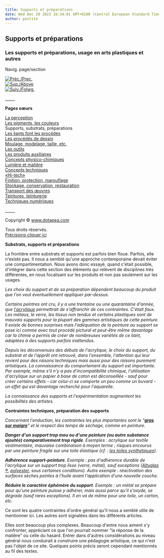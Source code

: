 ```yaml
---
title: Supports et préparations
date: Wed Dec 20 2023 16:34:01 GMT+0100 (Central European Standard Time)
author: postite
---
```


## Supports et préparations
### Les supports et préparations, usage en arts plastiques et autres
 Navig. page/section

[![Préc./Prec.](_derived/back_cmp_themenoir010_back.gif)](pigments.html)  
[![Sup./Above](_derived/up_cmp_themenoir010_up.gif)](themes.html)  
[![Suiv./Folwg.](_derived/next_cmp_themenoir010_next.gif)](liants.html)

\_\_\_\_\_

**Pages sœurs**

[La perception](perception.html)  
[Les pigments, les couleurs](pigments.html)  
Supports, substrats, préparations  
[Les liants font les procédés](liants.html)  
[Les procédés de dessin](procedesdessin.html)  
[Moulage, modelage, taille, etc.](produitsnonliants.html)  
[Les outils](outils.html)  
[Les produits auxiliaires](auxiliairesproduits.html)  
[Concepts physico-chimiques](conceptsphysicchim.html)  
[Lumière et matière](chap25lumiereetmatiere.html)  
[Concepts techniques](conceptstechniques.html)  
[«Hi-tech»](hitech.html)  
[Finition, protection, marouflage](finitionprotecmaroufl.html)  
[Stockage, conservation, restauration](entretienrestauration.html)  
[Transport des œuvres](transportoeuvres.html)  
[Teintures, teinturerie](teinturerie.html)  
[Techniques numériques](numerique.html)

\_\_\_\_\_

Copyright © www.dotapea.com

Tous droits réservés.  
[Précisions cliquer ici](droitscopie.html)

  

**Substrats, supports et préparations**  

La frontière entre substrats et supports est parfois bien floue. Parfois, elle n'existe pas. Il nous a semblé qu'une approche contemporaine devait éviter une compartimentation. Nous avons donc essayé, quand c'était possible, d'intégrer dans cette section des éléments qui relèvent de disciplines très différentes, en nous focalisant sur les produits et non pas seulement sur les usages.

_Les choix du support et de sa préparation dépendent beaucoup du produit que l'on veut éventuellement appliquer par-dessus._

_Certains peintres ont cru, il y a une trentaine ou une quarantaine d'année, que [l'acrylique](acrylique.html) permettrait de s'affranchir de ces contraintes. C'était faux. Les métaux, le verre, les tissus non tendus et certains plastiques sont de mauvais supports pour la plupart des gammes artistiques de cette peinture. Il existe de bonnes surprises mais l'adéquation de la peinture au support se pose ici comme avec tout procédé pictural et peut-être même davantage car la chimie a permis de créer de nombreuses variétés de ce liant, adaptées à des supports parfois inattendus._

_Depuis les déconvenues des débuts de l'acrylique, le choix du support, du substrat et de l'apprêt ont retrouvé, dans l'ensemble, l'attention qui leur revient pour des raisons techniques mais aussi pour des raisons purement artistiques. La connaissance du comportement du support est importante. Par exemple, même s'il n'y a pas d'incompatibilité chimique, l'utilisation d'acrylique sur un papier à base de coton est déconseillée - sauf pour créer certains effets - car celui-ci se comporte un peu comme un buvard - un effet qui est davantage recherché pour l'aquarelle._

_La connaissance des supports et l'expérimentation augmentent les possibilités des artistes._

**Contraintes techniques, préparation des supports**

_Concernant l'enduction, les contraintes les plus importantes sont le "**[gras sur maigre](grassurmaigre.html)**" et le respect des temps de séchage, comme en peinture._

_**Danger d'un support trop mou ou d'une peinture (ou autre substance ajoutée) comparativement trop rigide**. Exemples : acrylique sur textile vestimentaire, mauvaise combinaison à moyen terme ; risques encourus par une peinture fragile sur une toile élastique (cf. : [les toiles synthétiques](synthetiquetoiles.html))._

_**Adhérence support-peinture**. Exemple : pas d'adhérence durable de l'acrylique sur un support trop lisse (verre, métal), sauf exceptions ([Altuglas ®](plastiques.html#altuglas), [polyester](polyester.html), sous certaines conditions). Autre exemple : réactivation des surfaces sèches peintes à l'huile avant l'application d'une nouvelle couche._

_**Réduire le caractère éphémère du support**. Exemple : un métal se prépare pour qu'une peinture puisse y adhérer, mais aussi parce qu'il s'oxyde, se dégrade (sauf rares exceptions). Il en va de même pour une toile, un carton, etc._

Ce sont les quatre contraintes d'ordre général qu'il nous a semblé utile de mentionner ici. Les autres sont signalées dans les différents articles.

Elles sont beaucoup plus complexes. Beaucoup d'entre nous aiment s'y confronter, appréciant ce que l'on pourrait nommer "la réponse de la matière" ou celle du hasard. Entrer dans d'autres considérations au niveau général nous conduirait à construire une pédagogie artistique, ce qui n'est pas l'objet de ce site. Quelques points précis seront cependant mentionnés au fil des textes.

